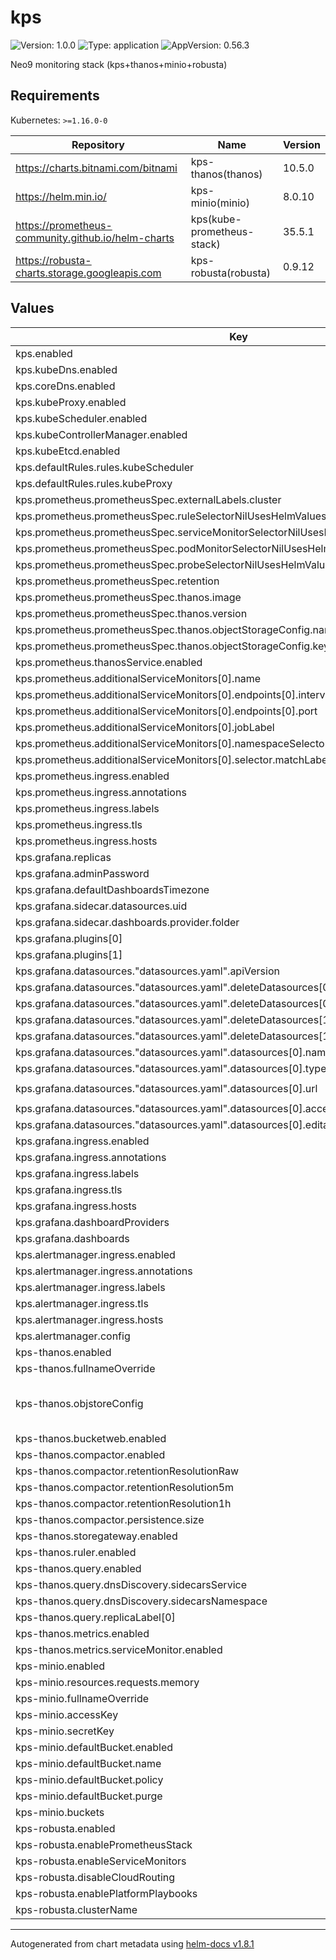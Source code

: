 # kps

![Version: 1.0.0](https://img.shields.io/badge/Version-1.0.0-informational?style=flat-square) ![Type: application](https://img.shields.io/badge/Type-application-informational?style=flat-square) ![AppVersion: 0.56.3](https://img.shields.io/badge/AppVersion-0.56.3-informational?style=flat-square)

Neo9 monitoring stack (kps+thanos+minio+robusta)

## Requirements

Kubernetes: `>=1.16.0-0`

| Repository | Name | Version |
|------------|------|---------|
| https://charts.bitnami.com/bitnami | kps-thanos(thanos) | 10.5.0 |
| https://helm.min.io/ | kps-minio(minio) | 8.0.10 |
| https://prometheus-community.github.io/helm-charts | kps(kube-prometheus-stack) | 35.5.1 |
| https://robusta-charts.storage.googleapis.com | kps-robusta(robusta) | 0.9.12 |

## Values

| Key | Type | Default | Description |
|-----|------|---------|-------------|
| kps.enabled | bool | `true` |  |
| kps.kubeDns.enabled | bool | `true` |  |
| kps.coreDns.enabled | bool | `false` |  |
| kps.kubeProxy.enabled | bool | `false` |  |
| kps.kubeScheduler.enabled | bool | `false` |  |
| kps.kubeControllerManager.enabled | bool | `false` |  |
| kps.kubeEtcd.enabled | bool | `false` |  |
| kps.defaultRules.rules.kubeScheduler | bool | `false` |  |
| kps.defaultRules.rules.kubeProxy | bool | `false` |  |
| kps.prometheus.prometheusSpec.externalLabels.cluster | string | `"cluster-name"` |  |
| kps.prometheus.prometheusSpec.ruleSelectorNilUsesHelmValues | bool | `false` |  |
| kps.prometheus.prometheusSpec.serviceMonitorSelectorNilUsesHelmValues | bool | `false` |  |
| kps.prometheus.prometheusSpec.podMonitorSelectorNilUsesHelmValues | bool | `false` |  |
| kps.prometheus.prometheusSpec.probeSelectorNilUsesHelmValues | bool | `false` |  |
| kps.prometheus.prometheusSpec.retention | string | `"72h"` |  |
| kps.prometheus.prometheusSpec.thanos.image | string | `"quay.io/thanos/thanos:v0.26.0"` |  |
| kps.prometheus.prometheusSpec.thanos.version | string | `"v0.26.0"` |  |
| kps.prometheus.prometheusSpec.thanos.objectStorageConfig.name | string | `"kps-thanos-objstore-secret"` |  |
| kps.prometheus.prometheusSpec.thanos.objectStorageConfig.key | string | `"objstore.yml"` |  |
| kps.prometheus.thanosService.enabled | bool | `true` |  |
| kps.prometheus.additionalServiceMonitors[0].name | string | `"thanos"` |  |
| kps.prometheus.additionalServiceMonitors[0].endpoints[0].interval | string | `"10s"` |  |
| kps.prometheus.additionalServiceMonitors[0].endpoints[0].port | string | `"http"` |  |
| kps.prometheus.additionalServiceMonitors[0].jobLabel | string | `"thanos"` |  |
| kps.prometheus.additionalServiceMonitors[0].namespaceSelector.matchNames[0] | string | `"monitoring"` |  |
| kps.prometheus.additionalServiceMonitors[0].selector.matchLabels."app.kubernetes.io/name" | string | `"kps-thanos"` |  |
| kps.prometheus.ingress.enabled | bool | `false` |  |
| kps.prometheus.ingress.annotations | object | `{}` |  |
| kps.prometheus.ingress.labels | object | `{}` |  |
| kps.prometheus.ingress.tls | list | `[]` |  |
| kps.prometheus.ingress.hosts | list | `[]` |  |
| kps.grafana.replicas | int | `1` |  |
| kps.grafana.adminPassword | string | `"admin"` |  |
| kps.grafana.defaultDashboardsTimezone | string | `"Europe/Paris"` |  |
| kps.grafana.sidecar.datasources.uid | string | `"thanos"` |  |
| kps.grafana.sidecar.dashboards.provider.folder | string | `"Kps"` |  |
| kps.grafana.plugins[0] | string | `"grafana-piechart-panel"` |  |
| kps.grafana.plugins[1] | string | `"flant-statusmap-panel"` |  |
| kps.grafana.datasources."datasources.yaml".apiVersion | int | `1` |  |
| kps.grafana.datasources."datasources.yaml".deleteDatasources[0].name | string | `"Prometheus"` |  |
| kps.grafana.datasources."datasources.yaml".deleteDatasources[0].orgId | int | `1` |  |
| kps.grafana.datasources."datasources.yaml".deleteDatasources[1].name | string | `"Thanos"` |  |
| kps.grafana.datasources."datasources.yaml".deleteDatasources[1].orgId | int | `1` |  |
| kps.grafana.datasources."datasources.yaml".datasources[0].name | string | `"Thanos"` |  |
| kps.grafana.datasources."datasources.yaml".datasources[0].type | string | `"prometheus"` |  |
| kps.grafana.datasources."datasources.yaml".datasources[0].url | string | `"http://kps-thanos-query.monitoring.svc:9090"` |  |
| kps.grafana.datasources."datasources.yaml".datasources[0].access | string | `"proxy"` |  |
| kps.grafana.datasources."datasources.yaml".datasources[0].editable | bool | `false` |  |
| kps.grafana.ingress.enabled | bool | `false` |  |
| kps.grafana.ingress.annotations | object | `{}` |  |
| kps.grafana.ingress.labels | object | `{}` |  |
| kps.grafana.ingress.tls | list | `[]` |  |
| kps.grafana.ingress.hosts | list | `[]` |  |
| kps.grafana.dashboardProviders | object | `{}` |  |
| kps.grafana.dashboards | object | `{}` |  |
| kps.alertmanager.ingress.enabled | bool | `false` |  |
| kps.alertmanager.ingress.annotations | object | `{}` |  |
| kps.alertmanager.ingress.labels | object | `{}` |  |
| kps.alertmanager.ingress.tls | list | `[]` |  |
| kps.alertmanager.ingress.hosts | list | `[]` |  |
| kps.alertmanager.config | object | `{}` |  |
| kps-thanos.enabled | bool | `true` |  |
| kps-thanos.fullnameOverride | string | `"kps-thanos"` |  |
| kps-thanos.objstoreConfig | string | `"type: s3\nconfig:\n  bucket: kps-thanos\n  endpoint: kps-minio.monitoring.svc.cluster.local:9000\n  access_key: minio\n  secret_key: minio123\n  insecure: true"` |  |
| kps-thanos.bucketweb.enabled | bool | `true` |  |
| kps-thanos.compactor.enabled | bool | `true` |  |
| kps-thanos.compactor.retentionResolutionRaw | string | `"15d"` |  |
| kps-thanos.compactor.retentionResolution5m | string | `"30d"` |  |
| kps-thanos.compactor.retentionResolution1h | string | `"180d"` |  |
| kps-thanos.compactor.persistence.size | string | `"20Gi"` |  |
| kps-thanos.storegateway.enabled | bool | `true` |  |
| kps-thanos.ruler.enabled | bool | `false` |  |
| kps-thanos.query.enabled | bool | `true` |  |
| kps-thanos.query.dnsDiscovery.sidecarsService | string | `"kps-thanos-discovery"` |  |
| kps-thanos.query.dnsDiscovery.sidecarsNamespace | string | `"monitoring"` |  |
| kps-thanos.query.replicaLabel[0] | string | `"prometheus_replica"` |  |
| kps-thanos.metrics.enabled | bool | `true` |  |
| kps-thanos.metrics.serviceMonitor.enabled | bool | `true` |  |
| kps-minio.enabled | bool | `true` |  |
| kps-minio.resources.requests.memory | string | `"1Gi"` |  |
| kps-minio.fullnameOverride | string | `"kps-minio"` |  |
| kps-minio.accessKey | string | `"minio"` |  |
| kps-minio.secretKey | string | `"minio123"` |  |
| kps-minio.defaultBucket.enabled | bool | `true` |  |
| kps-minio.defaultBucket.name | string | `"kps-thanos"` |  |
| kps-minio.defaultBucket.policy | string | `"none"` |  |
| kps-minio.defaultBucket.purge | bool | `false` |  |
| kps-minio.buckets | list | `[]` |  |
| kps-robusta.enabled | bool | `false` |  |
| kps-robusta.enablePrometheusStack | bool | `false` |  |
| kps-robusta.enableServiceMonitors | bool | `false` |  |
| kps-robusta.disableCloudRouting | bool | `true` |  |
| kps-robusta.enablePlatformPlaybooks | bool | `false` |  |
| kps-robusta.clusterName | string | `"neo9-default"` |  |

----------------------------------------------
Autogenerated from chart metadata using [helm-docs v1.8.1](https://github.com/norwoodj/helm-docs/releases/v1.8.1)
